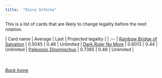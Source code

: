 ```yaml
---
title:  "Disco Inferno"
---
```


This is a list of cards that are likely to change legality before the next rotation.

| Card name | Average | Last | Projected legality |
| :-- |
[Rainbow Bridge of Salvation](https://db.ygoprodeck.com/card/?search=Rainbow%20Bridge%20of%20Salvation) | 0.5045 | 0.46 | Unlimited |
[Dark Ruler No More](https://db.ygoprodeck.com/card/?search=Dark%20Ruler%20No%20More) | 0.6013 | 0.44 | Unlimited |
[Paleozoic Dinomischus](https://db.ygoprodeck.com/card/?search=Paleozoic%20Dinomischus) | 0.7365 | 0.46 | Unlimited |

<br>

###### [Back home](index)